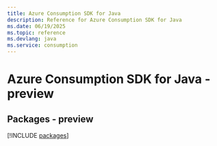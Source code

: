 ```yaml
---
title: Azure Consumption SDK for Java
description: Reference for Azure Consumption SDK for Java
ms.date: 06/19/2025
ms.topic: reference
ms.devlang: java
ms.service: consumption
---
```

# Azure Consumption SDK for Java - preview
## Packages - preview
[!INCLUDE [packages](consumption-index.md)]